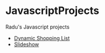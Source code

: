 # JavascriptProjects
Radu's Javascript projects

* [Dynamic Shopping List](http://htmlpreview.github.io/?https://github.com/RaduLecca/JavascriptProjects/blob/master/Dynamic-Shopping-list/Dynamic-Shopping-List.html)
* [Slideshow](http://htmlpreview.github.io/?https://github.com/RaduLecca/JavascriptProjects/blob/master/Slideshow/index.html)
